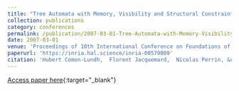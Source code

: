 ```yaml
---
title: "Tree Automata with Memory, Visibility and Structural Constraints"
collection: publications
category: conferences
permalink: /publication/2007-03-01-Tree-Automata-with-Memory-Visibility-and-Structural-Constraints
date: 2007-03-01
venue: 'Proceedings of 10th International Conference on Foundations of Software Science and Computation Structures (FOSSACS), Springer LNCS'
paperurl: 'https://inria.hal.science/inria-00579009'
citation: 'Hubert Comon-Lundh,  Florent Jacquemard,  Nicolas Perrin, &quot;Tree Automata with Memory, Visibility and Structural Constraints&quot; In the Proceedings of 10th International Conference on Foundations of Software Science and Computation Structures (FOSSACS), Springer LNCS, 2007.'
---
```

[Access paper here](https://dx.doi.org/10.1007/978-3-540-71389-0_13){:target="_blank"}

